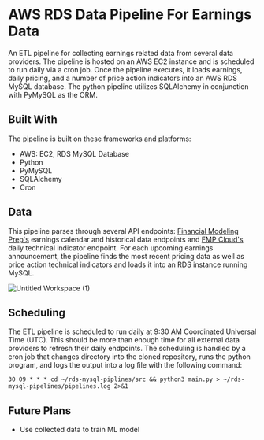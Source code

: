 # AWS RDS Data Pipeline For Earnings Data
An ETL pipeline for collecting earnings related data from several data providers. The pipeline is hosted on an AWS EC2 instance and is scheduled to run daily via a cron job. Once the pipeline executes, it loads earnings, daily pricing, and a number of price action indicators into an AWS RDS MySQL database. The python pipeline utilizes SQLAlchemy in conjunction with PyMySQL as the ORM. 

## Built With
The pipeline is built on these frameworks and platforms:
* AWS: EC2, RDS MySQL Database
* Python
* PyMySQL
* SQLAlchemy
* Cron

## Data
This pipeline parses through several API endpoints: [Financial Modeling Prep's](https://site.financialmodelingprep.com/developer/docs) earnings calendar and historical data endpoints and [FMP Cloud's](https://fmpcloud.io/documentation) daily technical indicator endpoint. For each upcoming earnings announcement, the pipeline finds the most recent pricing data as well as price action technical indicators and loads it into an RDS instance running MySQL. 

![Untitled Workspace (1)](https://user-images.githubusercontent.com/45079557/150410944-eb8c8e30-ac2d-4f23-bb03-cb5c3f489cfb.png)

## Scheduling 
The ETL pipeline is scheduled to run daily at 9:30 AM Coordinated Universal Time (UTC). This should be more than enough time for all external data providers to refresh their daily endpoints. The scheduling is handled by a cron job that changes directory into the cloned repository, runs the python program, and logs the output into a log file with the following command:

```Shell
30 09 * * * cd ~/rds-mysql-piplines/src && python3 main.py > ~/rds-mysql-pipelines/pipelines.log 2>&1
```

## Future Plans
* Use collected data to train ML model 
